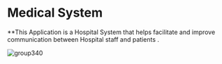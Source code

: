 # Medical System

**This Application is a Hospital System that helps facilitate and improve communication between Hospital staff and patients .

![group340](https://user-images.githubusercontent.com/99625111/169147935-73940f1b-2040-4929-a315-26d3f879ed1e.png)
